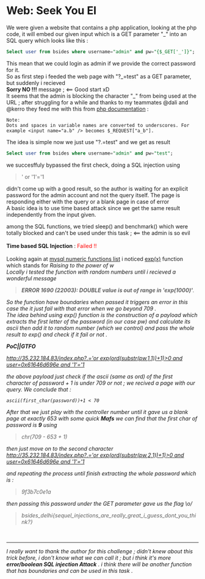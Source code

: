 # Web: Seek You El
We were given a website that contains a php application, looking at the php code, it will embed our given input which is a GET parameter "_" into an SQL query which looks like this :
```sql
Select user from bsides where username="admin" and pw="{$_GET['_']}";
```
This mean that we could login as admin if we provide the correct password for it.<br>
So as first step i feeded the web page with "?_=test" as a GET parameter, but suddenly i recieved <br> **Sorry NO !!!** message ; <== Good start xD <br>
It seems that the admin is blocking the character "\_" from being used at the URL ; 
after struggling for a while and thanks to my teammates @dali  and @kerro they feed me with this from [php documentation](https://www.php.net/manual/en/language.variables.external.php) : <br>

```
Note:
Dots and spaces in variable names are converted to underscores. For example <input name="a.b" /> becomes $_REQUEST["a_b"]. 
```

The idea is simple now we just use "?.=test" and we get as result 
```sql
Select user from bsides where username="admin" and pw="test";
```

we succesffuly bypassed the first check, doing a SQL injection using 
 
>' or '1'='1

didn't come up with a good result, so the author is waiting for an explicit password for the admin account and not the query itself. The page is responding either with the query or a blank page in case of error<br>
A basic idea is to use time based attack since we get the same result independently from the input given. <br>

among the SQL functions, we tried sleep() and benchmark() which were totally blocked and can't be used under this task ; <== the admin is so evil <br><BR>
**Time based SQL Injection** : <font color="red" > Failed !! </font><BR><br>
Looking again at  [mysql numeric functions list](https://dev.mysql.com/doc/refman/8.0/en/numeric-functions.html)  i noticed <u>exp(x)</u> function which stands for <i>Raising to the power of w</u><br>
Locally i tested the function with random numbers until i recieved a wonderful message 
> **ERROR 1690 (22003): DOUBLE value is out of range in 'exp(1000)'**.

So the function have boundaries when passed it triggers an error in this case the it just fail with that error when we go beyond 709 .<br>
The idea behind using exp() function is the construction  of a payload which extracts the first letter of the password (in our case pw) and calculate its ascii then add it to random number (which we control) and pass the whole result to exp() and check if it fail or not .<br>

**PoC||GTFO**

[http://35.232.184.83/index.php?.='or exp(ord(substr(pw,1,1))+1)>0 and user=0x61646d696e and '1'='1]()

the above payload just check if the ascii (same as ord) of the first character of password + 1 is under 709 or not ; we recived a page with our query. We conclude that : <br>
```
ascii(first_char(password))+1 < 70
```
After that we just play with the controller number until it gave us a blank page at exactly 653
with some quick **Mafs** we can find that the first char of password is **9** using <br>
> chr(709 - 653 + 1)

then just move on to the second character <br>
[http://35.232.184.83/index.php?.='or exp(ord(substr(pw,2,1))+1)>0 and user=0x61646d696e and '1'='1]()

and repeating the process until finish extracting the whole password which is :
>9f3b7c0e1a

then passing this password under the GET parameter gave us the flag \o/

>bsides_delhi{sequel_injections_are_really_great_i_guess_dont_you_think?}
<br>

---

I really want to thank the author for this challenge ; didn't knew about this trick before, i don't know what we can call it ; but i think it's more **error/boolean SQL injection Attack** .
i think there will be another function that has boundaries and can be used in this task .

